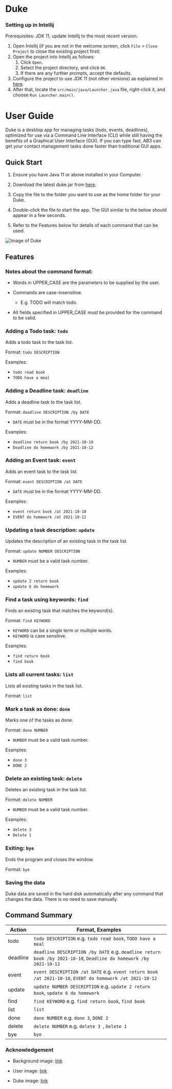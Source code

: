 # Duke

### Setting up in Intellij

Prerequisites: JDK 11, update Intellij to the most recent version.

1. Open Intellij (if you are not in the welcome screen, click `File` > `Close Project` to close the existing project
   first)
1. Open the project into Intellij as follows:
    1. Click `Open`.
    1. Select the project directory, and click `OK`.
    1. If there are any further prompts, accept the defaults.
1. Configure the project to use JDK 11 (not other versions) as explained
   in [here](https://www.jetbrains.com/help/idea/sdk.html#set-up-jdk).
1. After that, locate the `src/main/java/Launcher.java` file, right-click it, and choose `Run Launcher.main()`.

# User Guide

Duke is a desktop app for managing tasks (todo, events, deadlines), optimized for use via a Command Line Interface (CLI)
while still having the benefits of a Graphical User Interface (GUI). If you can type fast, AB3 can get your contact
management tasks done faster than traditional GUI apps.

## Quick Start
1. Ensure you have Java 11 or above installed in your Computer.

1. Download the latest duke.jar from [here](https://github.com/tsh22/ip/releases).

1. Copy the file to the folder you want to use as the home folder for your Duke.

1. Double-click the file to start the app. The GUI similar to the below should appear in a few seconds.

1. Refer to the Features below for details of each command that can be used.

![Image of Duke](https://raw.githubusercontent.com/tsh22/ip/master/docs/Ui.png)

## Features

### Notes about the command format:
* Words in UPPER_CASE are the parameters to be supplied by the user.

* Commands are case-insensitive.

   * E.g. TODO will match todo.
* All fields specified in UPPER_CASE must be provided for the command to be valid.

### Adding a Todo task: `todo`
Adds a todo task to the task list.

Format: `todo DESCRIPTION`

Examples:
* `todo read book`
* `TODO have a meal`

### Adding a Deadline task: `deadline`
Adds a deadline task to the task list.

Format: `deadline DESCRIPTION /by DATE`
* `DATE` must be in the format YYYY-MM-DD.

Examples:
* `deadline return book /by 2021-10-10`
* `Deadline do homework /by 2021-10-12`

### Adding an Event task: `event`
Adds an event task to the task list.

Format: `event DESCRIPTION /at DATE`
* `DATE` must be in the format YYYY-MM-DD.

Examples:
* `event return book /at 2021-10-10`
* `EVENT do homework /at 2021-10-12`

### Updating a task description: `update`
Updates the description of an existing task in the task list.

Format: `update NUMBER DESCRIPTION`
* `NUMBER` must be a valid task number.

Examples:
* `update 2 return book`
* `update 6 do homework`

### Find a task using keywords: `find`
Finds an existing task that matches the keyword(s).

Format: `find KEYWORD`
* `KEYWORD` can be a single term or multiple words.
* `KEYWORD` is case sensitive.

Examples:
* `find return book`
* `find book`

### Lists all current tasks: `list`
Lists all existing tasks in the task list.

Format: `list`

### Mark a task as done: `done`
Marks one of the tasks as done.

Format: `done NUMBER`
* `NUMBER` must be a valid task number.

Examples:
* `done 3`
* `DONE 2`

### Delete an existing task: `delete`
Deletes an existing task in the task list.

Format: `delete NUMBER`
* `NUMBER` must be a valid task number.

Examples:
* `delete 3 `
* `Delete 1`

### Exiting: `bye`
Ends the program and closes the window.

Format: `bye`

### Saving the data
Duke data are saved in the hard disk automatically after any command that changes the data. There is no need to save manually.

## Command Summary


Action | Format, Examples 
------ | ----------------
todo | `todo DESCRIPTION` e.g. `todo read book`, `TODO have a meal`
deadline | `deadline DESCRIPTION /by DATE` e.g. `deadline return book /by 2021-10-10`, `Deadline do homework /by 2021-10-12`
event | `event DESCRIPTION /at DATE` e.g. `event return book /at 2021-10-10`, `EVENT do homework /at 2021-10-12`
update | `update NUMBER DESCRIPTION` e.g. `update 2 return book`, `update 6 do homework`
find | `find KEYWORD` e.g. `find return book`, `find book`
list | `list`
done | `done NUMBER` e.g. `done 3`, `DONE 2`
delete | `delete NUMBER` e.g. `delete 3 `, `Delete 1`
bye | `bye`

### Acknowledgement
* Background image: [link](https://i.pinimg.com/564x/4b/78/f2/4b78f244924f21ba1fc5d150d2c05c35.jpg)

* User image: [link](https://static.wikia.nocookie.net/undertale-au-fanon/images/1/1e/Undertale_frisk_Sprite.png/revision/latest?cb=20200624132041)

* Duke image: [link](https://www.google.com/url?sa=i&url=https%3A%2F%2Fdebatesjungle.fandom.com%2Fwiki%2FMettaton&psig=AOvVaw3srOl5r0-3p2tt80THoApY&ust=1613828616339000&source=images&cd=vfe&ved=0CAIQjRxqFwoTCJipup2K9u4CFQAAAAAdAAAAABAD)